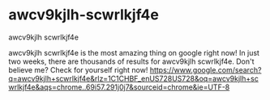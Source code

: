 # awcv9kjlh-scwrlkjf4e
awcv9kjlh scwrlkjf4e

awcv9kjlh scwrlkjf4e is the most amazing thing on google right now!
In just two weeks, there are thousands of results for awcv9kjlh scwrlkjf4e.
Don't believe me? Check for yourself right now! https://www.google.com/search?q=awcv9kjlh+scwrlkjf4e&rlz=1C1CHBF_enUS728US728&oq=awcv9kjlh+scwrlkjf4e&aqs=chrome..69i57.291j0j7&sourceid=chrome&ie=UTF-8
